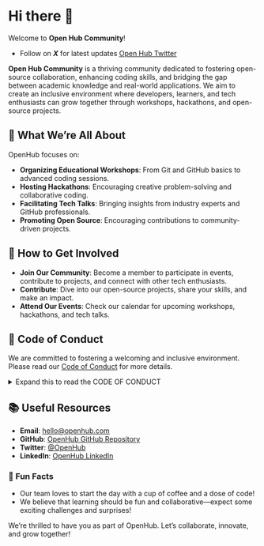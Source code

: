 # Hi there 👋

Welcome to **Open Hub Community**!
* Follow on ***X*** for latest updates [Open Hub Twitter](https://x.com/open8hub)

**Open Hub Community** is a thriving community dedicated to fostering open-source collaboration, enhancing coding skills, and bridging the gap between academic knowledge and real-world applications. We aim to create an inclusive environment where developers, learners, and tech enthusiasts can grow together through workshops, hackathons, and open-source projects.

## 🌟 What We’re All About

OpenHub focuses on:
- **Organizing Educational Workshops**: From Git and GitHub basics to advanced coding sessions.
- **Hosting Hackathons**: Encouraging creative problem-solving and collaborative coding.
- **Facilitating Tech Talks**: Bringing insights from industry experts and GitHub professionals.
- **Promoting Open Source**: Encouraging contributions to community-driven projects.

## 💬 How to Get Involved

- **Join Our Community**: Become a member to participate in events, contribute to projects, and connect with other tech enthusiasts.
- **Contribute**: Dive into our open-source projects, share your skills, and make an impact.
- **Attend Our Events**: Check our calendar for upcoming workshops, hackathons, and tech talks.

## 📜 Code of Conduct

We are committed to fostering a welcoming and inclusive environment. Please read our [Code of Conduct](https://github.com/Open-Hub-Community/Code-of-Conduct/blob/main/README.md) for more details.
<details>
<summary>Expand this to read the CODE OF CONDUCT </summary>

# Code of Conduct
We strive to create a welcoming and inclusive community for all members. We value respect, collaboration, and a positive learning environment. This code of conduct outlines our expectations for behavior within our community spaces, both online and offline. By participating in our community, you agree to abide by this code of conduct.

## Expected Behavior
- Be respectful and considerate towards others, regardless of their background, experience level, or opinions.
- Foster an inclusive and welcoming environment where everyone feels comfortable and safe to participate.
- Engage in constructive and supportive discussions, offering feedback and advice in a helpful manner.
- Respect the privacy and confidentiality of fellow community members.
- Collaborate and share knowledge to promote learning and growth within the community.
- **Be kind, helpful and considerate.**

## Unacceptable Behavior
The following behaviors are considered unacceptable within our community:
- Harassment, discrimination, or any form of offensive or disrespectful language or behavior.
- Personal attacks, insults, or derogatory comments directed at other community members.
- Trolling, spamming, or any other disruptive behavior that interferes with the positive community experience.
- Sharing or distributing inappropriate, offensive, or harmful content.
- Any behavior that violates applicable laws or regulations.
- Religious or political controversial discussions.

## Reporting Incident
If you witness or experience any behavior that violates our code of conduct, please report it to the community moderators or administrators immediately. 

You can reach out:
- [Community Email](mailto:open8hub@gmail.com)
- In-person communication with a designated community organizer.

We take all reports seriously and will promptly investigate any reported incidents. Your identity will be kept confidential, and we will take appropriate actions to address the situation.

## Consequences of Code of Conduct Violations
Violations of our code of conduct will not be tolerated. Consequences for code of conduct violations may include:

- Private or public warning by community moderators or administrators.
- Temporary or permanent suspension of community privileges or access.
- Removal or exclusion from community events, activities, or online platforms.
- Community members who repeatedly violate the code of conduct or engage in severe misconduct may face more severe consequences, including permanent expulsion from the community.

**Remember, we are here to support and learn from each other. Let's work together to create a positive and inclusive environment where everyone can thrive.**

> This code of conduct applies to all members of the community.
</details>

## 📚 Useful Resources

- **Email**: [hello@openhub.com](mailto:open8hub@gmail.com)
- **GitHub**: [OpenHub GitHub Repository](https://github.com/Open-Hub-Community)
- **Twitter**: [@OpenHub](https://x.com/open8hub)
- **LinkedIn**: [OpenHub LinkedIn](#)

### 🎉 Fun Facts

- Our team loves to start the day with a cup of coffee and a dose of code!
- We believe that learning should be fun and collaborative—expect some exciting challenges and surprises!

We’re thrilled to have you as part of OpenHub. Let’s collaborate, innovate, and grow together!
